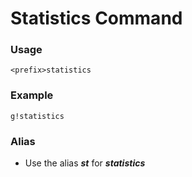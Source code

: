 # Statistics Command

### Usage

`<prefix>statistics`

### Example

`g!statistics`

### Alias

* Use the alias _**st**_ for _**statistics**_



